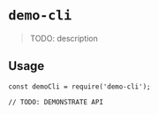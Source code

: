 # `demo-cli`

> TODO: description

## Usage

```
const demoCli = require('demo-cli');

// TODO: DEMONSTRATE API
```
